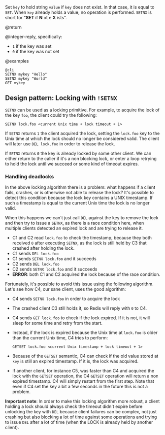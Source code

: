 Set `key` to hold string `value` if `key` does not exist. In that case, it is
equal to `SET`. When `key` already holds a value, no operation is performed.
`SETNX` is short for "**SET** if **N** ot e **X** ists".

@return

@integer-reply, specifically:

* `1` if the key was set
* `0` if the key was not set

@examples

    @cli
    SETNX mykey "Hello"
    SETNX mykey "World"
    GET mykey

## Design pattern: Locking with `!SETNX`

`SETNX` can be used as a locking primitive. For example, to acquire the lock of
the key `foo`, the client could try the following:

    SETNX lock.foo <current Unix time + lock timeout + 1>

If `SETNX` returns `1` the client acquired the lock, setting the `lock.foo` key
to the Unix time at which the lock should no longer be considered valid. The
client will later use `DEL lock.foo` in order to release the lock.

If `SETNX` returns `0` the key is already locked by some other client. We
can either return to the caller if it's a non blocking lock, or enter a loop
retrying to hold the lock until we succeed or some kind of timeout expires.

### Handling deadlocks

In the above locking algorithm there is a problem: what happens if a client
fails, crashes, or is otherwise not able to release the lock? It's possible to
detect this condition because the lock key contains a UNIX timestamp. If such a
timestamp is equal to the current Unix time the lock is no longer valid.

When this happens we can't just call `DEL` against the key to remove the lock
and then try to issue a `SETNX`, as there is a race condition here, when
multiple clients detected an expired lock and are trying to release it.

* C1 and C2 read `lock.foo` to check the timestamp, because they both received
  `0` after executing `SETNX`, as the lock is still held by C3 that crashed
  after holding the lock.
* C1 sends `DEL lock.foo`
* C1 sends `SETNX lock.foo` and it succeeds
* C2 sends `DEL lock.foo`
* C2 sends `SETNX lock.foo` and it succeeds
* **ERROR**: both C1 and C2 acquired the lock because of the race condition.

Fortunately, it's possible to avoid this issue using the following algorithm.
Let's see how C4, our sane client, uses the good algorithm:

* C4 sends `SETNX lock.foo` in order to acquire the lock
* The crashed client C3 still holds it, so Redis will reply with `0` to C4.
* C4 sends `GET lock.foo` to check if the lock expired. If it is not, it will
  sleep for some time and retry from the start.
* Instead, if the lock is expired because the Unix time at `lock.foo` is older
  than the current Unix time, C4 tries to perform:

      GETSET lock.foo <current Unix timestamp + lock timeout + 1>

* Because of the `GETSET` semantic, C4 can check if the old value stored at
  `key` is still an expired timestamp. If it is, the lock was acquired.

* If another client, for instance C5, was faster than C4 and acquired the lock
  with the `GETSET` operation, the C4 `GETSET` operation will return a non
  expired timestamp. C4 will simply restart from the first step. Note that even
  if C4 set the key a bit a few seconds in the future this is not a problem.

**Important note**: In order to make this locking algorithm more robust, a
client holding a lock should always check the timeout didn't expire before
unlocking the key with `DEL` because client failures can be complex, not just
crashing but also blocking a lot of time against some operations and trying
to issue `DEL` after a lot of time (when the LOCK is already held by another
client).
